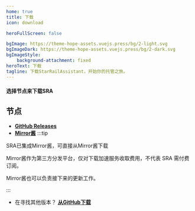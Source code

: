 ```yaml
---
home: true
title: 下载
icon: download

heroFullScreen: false

bgImage: https://theme-hope-assets.vuejs.press/bg/2-light.svg
bgImageDark: https://theme-hope-assets.vuejs.press/bg/2-dark.svg
bgImageStyle:
    background-attachment: fixed
heroText: 下载
tagline: 下载StarRailAssistant，开始你的托管之旅。
---
```

#### 选择节点来下载SRA

## 节点

- [**GitHub Releases**](https://github.com/Shasnow/StarRailAssistant/releases/latest)
- [**Mirror酱**](https://mirrorchyan.com/zh/projects?rid=StarRailAssistant&source=webside)
:::tip

SRA已集成Mirror酱，可直接从Mirror酱下载

Mirror酱作为第三方分发平台，仅对下载加速服务收取费用，不代表 SRA 需付费订阅。

Mirror酱也可以负责接下来的更新工作。

:::
- 在寻找其他版本？ [**从GitHub下载**](https://github.com/Shasnow/SRAUpdater/releases/latest)